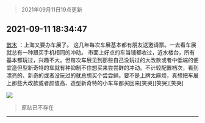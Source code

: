 > 2021年09月11日19点更新
<link rel="stylesheet" href="https://cdn.jsdelivr.net/gh/taotie6/sampleJSON@main/css/photo_show.css">
<meta name="referrer" content="no-referrer" />


 ## 2021-09-11 18:34:47 

 [㪚木](https://www.coolapk.com/feed/29917827?shareKey=MjBlYzAyMDExZWVlNjEzYzhiYzE~) ：上海又要办车展了。
这几年每次车展基本都有朋友送邀请票。一去看车展就总有一种跟买手机相同的冲动。
市面上好点的车当铺都收过，近水楼台，所有基本都玩过，兴趣不大。但每次车展见到那些自己没玩过的大改款或者中低端的便宜造但型新奇特的车就有种抑制不住想买来尝尝鲜的冲动。不计较配置档次<!--break-->，看到漂亮的、新奇的或者没玩过的就总想买个尝尝鲜。要不是上牌太麻烦，真想把车展上那些大改款或者颜值高、造型新奇特的小车车都买回来[笑哭][笑哭][笑哭] 

<div class="album">
<img class="img-item" src="http://image.coolapk.com/feed/2020/0606/14/1081091_39c516f3_5623_1393@320x180.gif" />
</div>

> 原贴已不存在 

 ------- 

